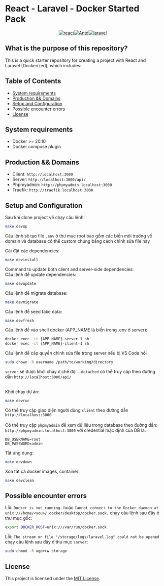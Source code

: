 # React - Laravel - Docker Started Pack

<p align="center">
  <!---->
  <!-- <img width="50%" src="./client/src/assets/nfclogo.png" /> -->
</p>

<p align="center">
  <a href="https://reactjs.org/"><img src="https://img.shields.io/badge/React-18.2.0-blue.svg?style=flat-square" alt="react" title="React" /></a><!--
  --><a href="https://ant.design/"><img src="https://img.shields.io/badge/Ant%20Design-5.5.2-blue.svg?style=flat-square" alt="Antd" title="antd" /></a><!--
  --><a href="https://laravel.com/"><img src="https://img.shields.io/badge/Laravel-10.x-orange.svg?style=flat-square" alt="laravel" title="Laravel" /></a>
</p>

## What is the purpose of this repository?

This is a quick starter repository for creating a project with React and Laravel (Dockerized), which includes:

<p>
  <!-- <img src="https://firebasestorage.googleapis.com/v0/b/gr1-project-bebf6.appspot.com/o/app_preview%2FScreenshot%202023-07-17%20213028.png?alt=media&token=c8a0cda6-82ad-4d39-bb13-89ccc5e6a8d8" /> -->
</p>

## Table of Contents

- [System requirements](#system-requirements)
- [Production && Domains](#production-and-domains)
- [Setup and Configuration](#setup-and-configuration)
- [Possible encounter errors](#possible-encounter-errors)
- [License](#license)

## System requirements

- Docker >= 20.10
- Docker compose plugin

## Production && Domains

- Client: `http://localhost:3000`
- Server: `http://localhost:3000/api/`
- Phpmyadmin: `http://phpmyadmin.localhost:3000`
- Traefik: `http://traefik.localhost:3000`

## Setup and Configuration

Sau khi clone project về chạy câu lệnh:

```sh
make devup
```

Câu lệnh sẽ tạo file `.env` ở thư mục root bao gồm các biến môi trường về domain và database có thể custom chúng bằng cách chỉnh sửa file này

Cài đặt các dependencies:

```sh
make devinstall
```

Command to update both client and server-side dependencies:
<br/>
Câu lệnh để update dependencies:

```sh
make devupdate
```

Câu lệnh để migrate database:

```sh
make devmigrate
```

Câu lệnh để seed fake data:

```sh
make devfresh
```

Câu lệnh để vào shell docker (APP_NAME là biến trong .env ở server):

```sh
docker exec -it {APP_NAME}-server-1 sh
docker exec -it {APP_NAME}-client-1 sh
```

Câu lệnh để cấp quyền chỉnh sửa file trong server nếu bị VS Code hỏi

```sh
sudo chown -R username /path/to/working/directory
```

`server` sẽ được khởi chạy ở chế độ `--detached` có thể truy cập theo đường dẫn `http://localhost:3000/api/`
<br>
<br>

Khởi chạy dự án:

```sh
make devrun
```

Có thể truy cập giao diện người dùng `client` theo đường dẫn `http://localhost:3000`
<br>
<br>
Có thể truy cập `phpmyadmin` để xem dữ liệu trong database theo đường dẫn: `http://phpmyadmin.localhost:3000` với credential mặc định của DB là:

```
DB_USERNAME=root
DB_PASSWORD=admin
```

Tắt ứng dụng:

```sh
make devdown
```

Xóa tất cả docker images, container:

```sh
make devclean
```

## Possible encounter errors

Lỗi: `Docker is not running.` hoặc `Cannot connect to the Docker daemon at unix:///home/<you>/.docker/desktop/docker.sock.` chạy câu lệnh sau đây ở thư mục gốc:

```sh
export DOCKER_HOST=unix:///var/run/docker.sock
```

Lỗi: `The stream or file "/storage/logs/laravel.log" could not be opened` chạy câu lệnh sau đây ở thư mục `server`:

```sh
sudo chmod -R ugo+rw storage
```

## License

This project is licensed under the [MIT License](LICENSE).
